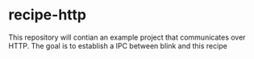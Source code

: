 # recipe-http
This repository will contian an example project that communicates over HTTP. The goal is to establish a IPC between blink and this recipe
